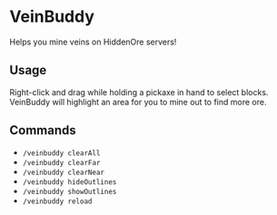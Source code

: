 # VeinBuddy

Helps you mine veins on HiddenOre servers!

## Usage

Right-click and drag while holding a pickaxe in hand to select blocks. VeinBuddy will highlight an area for you to mine
out to find more ore.

## Commands

- `/veinbuddy clearAll`
- `/veinbuddy clearFar`
- `/veinbuddy clearNear`
- `/veinbuddy hideOutlines`
- `/veinbuddy showOutlines`
- `/veinbuddy reload`
